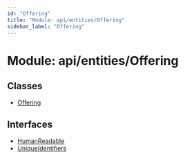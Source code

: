 ```yaml
---
id: "Offering"
title: "Module: api/entities/Offering"
sidebar_label: "Offering"
---
```


# Module: api/entities/Offering

## Classes

- [Offering](../../../../classes/API/Entities/Offering/Offering.md)

## Interfaces

- [HumanReadable](../../../../interfaces/API/Entities/Offering/HumanReadable/HumanReadable.md)
- [UniqueIdentifiers](../../../../interfaces/API/Entities/Offering/UniqueIdentifiers/UniqueIdentifiers.md)
